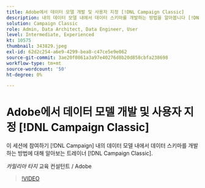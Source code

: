 ```yaml
---
title: Adobe에서 데이터 모델 개발 및 사용자 지정 [!DNL Campaign Classic]
description: 내의 데이터 모델 내에서 데이터 스키마를 개발하는 방법을 알아봅니다 [!DNL Campaign Classic]
solution: Campaign Classic
role: Admin, Data Architect, Data Engineer, User
level: Intermediate, Experienced
kt: 10575
thumbnail: 343829.jpeg
exl-id: 62d2c254-a6e9-4299-bea8-c47ce5e9e062
source-git-commit: 3ae20f0861a3a97e40276d8b20d858cbfa238698
workflow-type: tm+mt
source-wordcount: '50'
ht-degree: 0%

---
```


# Adobe에서 데이터 모델 개발 및 사용자 지정 [!DNL Campaign Classic]

이 세션에 참여하기 [!DNL Campaign] 내의 데이터 모델 내에서 데이터 스키마를 개발하는 방법에 대해 알아보는 트레이너 [!DNL Campaign Classic].

*카밀리아 타지* 교육 컨설턴트 / Adobe

>[!VIDEO](https://video.tv.adobe.com/v/343829/?quality=12&learn=on)
